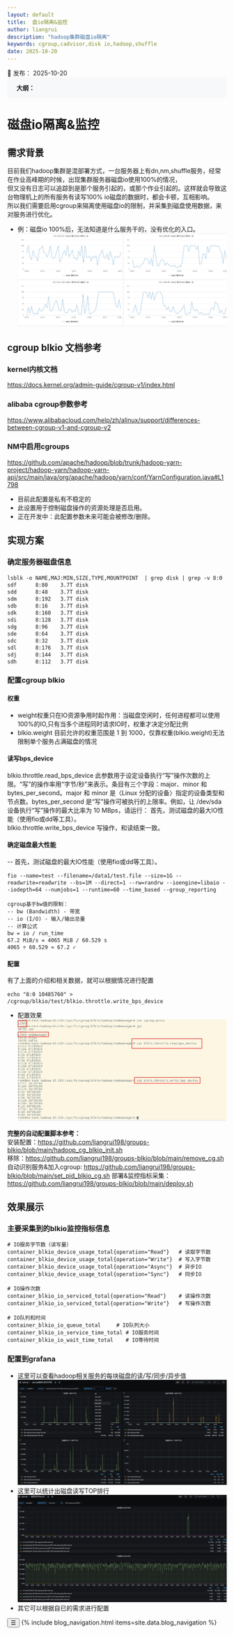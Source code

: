 ```yaml
---
layout: default
title:  盘io隔离&监控
author: liangrui
description: "hadoop集群磁盘io隔离" 
keywords: cgroup,cadvisor,disk io,hadoop,shuffle
date: 2025-10-20
---
```


<div class="post-date">
  <span class="calendar-icon">📅</span>
  <span class="date-label">发布：</span>
  <time datetime="2025-10-20" class="date-value">2025-10-20</time>
</div>

<div class="outline" style="background:#f6f8fa;padding:1em 1.5em 1em 1.5em;margin-bottom:2em;border-radius:8px;">
  <strong>大纲：</strong>
  <ul id="outline-list" style="margin:0;padding-left:1.2em;"></ul>
</div>

# 磁盘io隔离&监控

## 需求背景
  目前我们hadoop集群是混部署方式，一台服务器上有dn,nm,shuffle服务，经常在作业高峰期的时候，出现集群服务器磁盘io使用100%的情况，  
但又没有日志可以追踪到是那个服务引起的，或那个作业引起的。这样就会导致这台物理机上的所有服务有读写100% io磁盘的数据时，都会卡顿，互相影响。  
  所以我们需要启用cgroup来隔离使用磁盘io的限制，并采集到磁盘使用数据，来对服务进行优化。
  - 例：磁盘io 100%后，无法知道是什么服务干的，没有优化的入口。
  ![alt text](img/blkio/238B7E5164E35AED2E9DB1489DF16ADA.jpg)

## cgroup blkio 文档参考
### kernel内核文档
https://docs.kernel.org/admin-guide/cgroup-v1/index.html
### alibaba cgroup参数参考
https://www.alibabacloud.com/help/zh/alinux/support/differences-between-cgroup-v1-and-cgroup-v2
### NM中启用cgroups
https://github.com/apache/hadoop/blob/trunk/hadoop-yarn-project/hadoop-yarn/hadoop-yarn-api/src/main/java/org/apache/hadoop/yarn/conf/YarnConfiguration.java#L1798
- 目前此配置是私有不稳定的
- 此设置用于控制磁盘操作的资源处理是否启用。
- 正在开发中：此配置参数未来可能会被修改/删除。


## 实现方案
### 确定服务器磁盘信息
```
lsblk -o NAME,MAJ:MIN,SIZE,TYPE,MOUNTPOINT  | grep disk | grep -v 8:0
sdf      8:80    3.7T disk 
sdd      8:48    3.7T disk 
sdm      8:192   3.7T disk 
sdb      8:16    3.7T disk 
sdk      8:160   3.7T disk 
sdi      8:128   3.7T disk 
sdg      8:96    3.7T disk 
sde      8:64    3.7T disk 
sdc      8:32    3.7T disk 
sdl      8:176   3.7T disk 
sdj      8:144   3.7T disk 
sdh      8:112   3.7T disk
```
### 配置cgroup blkio
#### 权重
- weight权重只在IO资源争用时起作用：当磁盘空闲时，任何进程都可以使用100%的IO,只有当多个进程同时请求IO时，权重才决定分配比例
-  blkio.weight 目前允许的权重范围是 1 到 1000，仅靠权重(blkio.weight)无法限制单个服务占满磁盘的情况
#### 读写bps_device
blkio.throttle.read_bps_device 此参数用于设定设备执行“写”操作次数的上限。“写”的操作率用“字节/秒”来表示。条目有三个字段：major、minor 和 bytes_per_second。major 和 minor 是〈Linux 分配的设备〉指定的设备类型和节点数。bytes_per_second 是“写”操作可被执行的上限率。例如，让 /dev/sda 设备执行“写”操作的最大比率为 10 MBps，请运行：
首先，测试磁盘的最大IO性能（使用fio或dd等工具）。    
blkio.throttle.write_bps_device 写操作，和读结束一致。  
#### 确定磁盘最大性能
-- 首先，测试磁盘的最大IO性能（使用fio或dd等工具）。  
```shell
fio --name=test --filename=/data1/test.file --size=1G --readwrite=readwrite --bs=1M --direct=1 --rw=randrw --ioengine=libaio --iodepth=64 --numjobs=1 --runtime=60 --time_based --group_reporting

cgroup基于bw值的限制：
-- bw (Bandwidth) - 带宽
-- io (I/O) - 输入/输出总量
-- 计算公式
bw = io / run_time
67.2 MiB/s = 4065 MiB / 60.529 s
4065 ÷ 60.529 ≈ 67.2 ✓
```
#### 配置
有了上面的介绍和相关数据，就可以根据情况进行配置
```shell
echo "8:0 10485760" > /cgroup/blkio/test/blkio.throttle.write_bps_device
```
- 配置效果
![alt text](img/blkio/79A0CBC1409804C140AADBE514AA26B6.jpg)

**完整的自动配置脚本参考：**  
安装配置：https://github.com/liangrui198/groups-blkio/blob/main/hadoop_cg_blkio_init.sh  
移除：https://github.com/liangrui198/groups-blkio/blob/main/remove_cg.sh  
自动识别服务&加入cgroup: https://github.com/liangrui198/groups-blkio/blob/main/set_pid_blkio_cg.sh
部署&监控指标采集： https://github.com/liangrui198/groups-blkio/blob/main/deploy.sh 


## 效果展示
### 主要采集到的blkio监控指标信息
```promql
# IO服务字节数（读写量）
container_blkio_device_usage_total{operation="Read"}   # 读取字节数
container_blkio_device_usage_total{operation="Write"}  # 写入字节数
container_blkio_device_usage_total{operation="Async"}  # 异步IO
container_blkio_device_usage_total{operation="Sync"}   # 同步IO

# IO操作次数
container_blkio_io_serviced_total{operation="Read"}    # 读操作次数
container_blkio_io_serviced_total{operation="Write"}   # 写操作次数

# IO队列和时间
container_blkio_io_queue_total     # IO队列大小
container_blkio_io_service_time_total # IO服务时间
container_blkio_io_wait_time_total    # IO等待时间
```
### 配置到grafana
- 这里可以查看hadoop相关服务的每块磁盘的读/写/同步/异步值
![alt text](img/blkio/D45570C379CBC88326C53A4D525B1DCB.jpg)
- 这里可以统计出磁盘读写TOP排行
![alt text](img/blkio/72372359409D7F3B7AD9AC06A590F35C.jpg)
- 其它可以根据自已的需求进行配置

<script src="{{ '/assets/blog.js' | relative_url }}"></script>
<link rel="stylesheet" href="/assets/blog.css">

<!--菜单栏-->
  <nav class="blog-nav">
    <button class="collapse-btn" onclick="toggleBlogNav()">☰</button>
    {% include blog_navigation.html items=site.data.blog_navigation %}
 </nav>